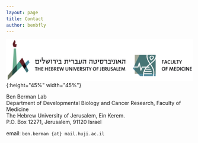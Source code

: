 ```yaml
---
layout: page
title: Contact
author: benbfly
---
```


![HUJI logo](assets/images/Facmed-horizontal-english.jpg){:height="45%" width="45%"}

Ben Berman Lab  
Department of Developmental Biology and Cancer Research, Faculty of Medicine  
The Hebrew University of Jerusalem, Ein Kerem.  
P.O. Box 12271, Jerusalem, 91120 Israel  

email: `ben.berman {at} mail.huji.ac.il`

<!-- ![Ein Kerem](assets/images/chagall-windows.jpg){:height="20%" width="20%"} -->
